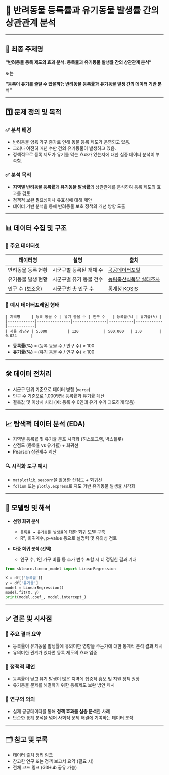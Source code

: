 
# 🐾 반려동물 등록률과 유기동물 발생률 간의 상관관계 분석

---

## 🎯 최종 주제명

**“반려동물 등록 제도의 효과 분석: 등록률과 유기동물 발생률 간의 상관관계 분석”**

또는

**“등록이 유기를 줄일 수 있을까?: 반려동물 등록률과 유기동물 발생 간의 데이터 기반 분석”**

---

## 1️⃣ 문제 정의 및 목적

### ✅ 분석 배경

- 반려동물 양육 가구 증가로 인해 동물 등록 제도가 운영되고 있음.
- 그러나 여전히 매년 수만 건의 유기동물이 발생하고 있음.
- 정책적으로 등록 제도가 유기를 막는 효과가 있는지에 대한 실증 데이터 분석이 부족함.

### ✅ 분석 목적

- **지역별 반려동물 등록률**과 **유기동물 발생률**의 상관관계를 분석하여 등록 제도의 효과를 검토
- 정책적 보완 필요성이나 유효성에 대해 제안
- 데이터 기반 분석을 통해 반려동물 보호 정책의 개선 방향 도출

---

## 📊 데이터 수집 및 구조

### 📂 주요 데이터셋

| 데이터명 | 설명 | 출처 |
|----------|------|------|
| 반려동물 등록 현황 | 시군구별 등록된 개체 수 | [공공데이터포털](https://www.data.go.kr/data/15125454/fileData.do) |
| 유기동물 발생 현황 | 시군구별 유기 동물 건수 | [농림축산식품부 실태조사](https://www.mafra.go.kr) |
| 인구 수 (보조용) | 시군구별 총 인구 수 | [통계청 KOSIS](https://kosis.kr) |

### 🧾 예시 데이터프레임 형태

```
| 지역명     | 등록 동물 수 | 유기 동물 수 | 인구 수   | 등록률(%) | 유기률(%) |
|------------|---------------|---------------|-----------|------------|------------|
| 서울 강남구 | 5,000         | 120           | 500,000   | 1.0        | 0.024      |
```

- **등록률(%)** = (등록 동물 수 / 인구 수) × 100
- **유기률(%)** = (유기 동물 수 / 인구 수) × 100

---

## 🛠️ 데이터 전처리

- 시군구 단위 기준으로 데이터 병합 (`merge`)
- 인구 수 기준으로 1,000명당 등록률과 유기률 계산
- 결측값 및 이상치 처리 (예: 등록 수 0인데 유기 수가 과도하게 많음)

---

## 📈 탐색적 데이터 분석 (EDA)

- 지역별 등록률 및 유기률 분포 시각화 (히스토그램, 박스플롯)
- 산점도 (등록률 vs 유기률) + 회귀선
- Pearson 상관계수 계산

### 🔍 시각화 도구 예시

- `matplotlib`, `seaborn`을 활용한 산점도 + 회귀선
- `folium` 또는 `plotly.express`로 지도 기반 유기동물 발생률 시각화

---

## 🔬 모델링 및 해석

- **선형 회귀 분석**
  - `등록률 → 유기동물 발생률`에 대한 회귀 모델 구축
  - R², 회귀계수, p-value 등으로 설명력 및 유의성 검토

- **다중 회귀 분석 (선택)**
  - 인구 수, 1인 가구 비율 등 추가 변수 포함 시 더 정밀한 결과 기대

```python
from sklearn.linear_model import LinearRegression

X = df[['등록률']]
y = df['유기율']
model = LinearRegression()
model.fit(X, y)
print(model.coef_, model.intercept_)
```

---

## ✅ 결론 및 시사점

### 📌 주요 결과 요약

- 등록률이 유기동물 발생률에 유의미한 영향을 주는가에 대한 통계적 분석 결과 제시
- 유의미한 관계가 있다면 등록 제도의 효과 입증

### 📌 정책적 제언

- 등록률이 낮고 유기 발생이 많은 지역에 집중적 홍보 및 지원 정책 권장
- 유기동물 문제를 해결하기 위한 등록제도 보완 방안 제시

### 📌 연구의 의의

- 실제 공공데이터를 통해 **정책 효과를 실증 분석**한 사례
- 단순한 통계 분석을 넘어 사회적 문제 해결에 기여하는 데이터 분석

---

## 🗂️ 참고 및 부록

- 데이터 출처 정리 링크
- 참고한 연구 또는 정책 보고서 요약 (필요 시)
- 전체 코드 링크 (GitHub 공유 가능)
